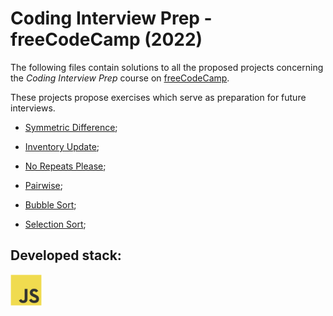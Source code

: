 # Coding Interview Prep - freeCodeCamp (2022)

The following files contain solutions to all the proposed projects concerning the *Coding Interview Prep* course on [freeCodeCamp](https://www.freecodecamp.org/learn/coding-interview-prep/).

These projects propose exercises which serve as preparation for future interviews.

- [Symmetric Difference](
https://www.freecodecamp.org/learn/coding-interview-prep/algorithms/find-the-symmetric-difference
);

- [Inventory Update](
https://www.freecodecamp.org/learn/coding-interview-prep/algorithms/inventory-update
);

- [No Repeats Please](
https://www.freecodecamp.org/learn/coding-interview-prep/algorithms/no-repeats-please
);

- [Pairwise](
https://www.freecodecamp.org/learn/coding-interview-prep/algorithms/pairwise
);

- [Bubble Sort](
https://www.freecodecamp.org/learn/coding-interview-prep/algorithms/implement-bubble-sort
);

- [Selection Sort](
https://www.freecodecamp.org/learn/coding-interview-prep/algorithms/implement-selection-sort
);


## Developed stack:

<a href="https://www.javascript.com/"><img src="https://github.com/devicons/devicon/blob/master/icons/javascript/javascript-original.svg" alt="JavaScript Logo" width="50px" height="50px"></a>&nbsp;&nbsp;
